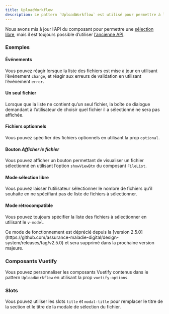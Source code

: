 ```yaml
---
title: UploadWorkflow
description: Le pattern `UploadWorkflow` est utilisé pour permettre à l’utilisateur de sélectionner une liste de fichiers.
---
```


<doc-tabs>

<doc-tab-item label="Utilisation">

<doc-alert type="info">

Nous avons mis à jour l’API du composant pour permettre une [sélection libre](#mode-sélection-libre), mais il est toujours possible d’utiliser [l’ancienne API](#mode-retrocompatible).

</doc-alert>

<doc-example file="upload-workflow/usage"></doc-example>

### Exemples

#### Événements

Vous pouvez réagir lorsque la liste des fichiers est mise à jour en utilisant l’événement `change`, et réagir aux erreurs de validation en utilisant l’événement `error`.

<doc-example file="upload-workflow/events"></doc-example>

#### Un seul fichier

Lorsque que la liste ne contient qu’un seul fichier, la boîte de dialogue demandant à l’utilisateur de choisir quel fichier il a sélectionné ne sera pas affichée.

<doc-example file="upload-workflow/single-file"></doc-example>

#### Fichiers optionnels

Vous pouvez spécifier des fichiers optionnels en utilisant la prop `optional`.

<doc-example file="upload-workflow/optional"></doc-example>

#### Bouton _Afficher le fichier_

Vous pouvez afficher un bouton permettant de visualiser un fichier sélectionné en utilisant l’option `showViewBtn` du composant `FileList`.

<doc-example file="upload-workflow/view-file"></doc-example>

#### Mode sélection libre

Vous pouvez laisser l’utilisateur sélectionner le nombre de fichiers qu’il souhaite en ne spécifiant pas de liste de fichiers à sélectionner.

<doc-example file="upload-workflow/unrestricted"></doc-example>

#### Mode rétrocompatible

Vous pouvez toujours spécifier la liste des fichiers à sélectionner en utilisant le `v-model`.

<doc-alert type="warning">
Ce mode de fonctionnement est déprécié depuis la [version 2.5.0](https://github.com/assurance-maladie-digital/design-system/releases/tag/v2.5.0) et sera supprimé dans la prochaine version majeure.
</doc-alert>

<doc-example file="upload-workflow/backward-compatible"></doc-example>
</doc-tab-item>

<doc-tab-item label="API">
<doc-api name="upload-workflow"></doc-api>
</doc-tab-item>

<doc-tab-item label="Personnalisation">

### Composants Vuetify

Vous pouvez personnaliser les composants Vuetify contenus dans le pattern `UploadWorkflow` en utilisant la prop `vuetify-options`.

<doc-example file="upload-workflow/options"></doc-example>

### Slots

Vous pouvez utiliser les slots `title` et `modal-title` pour remplacer le titre de la section et le titre de la modale de sélection du fichier.

<doc-example file="upload-workflow/slots"></doc-example>

</doc-tab-item>

</doc-tabs>
